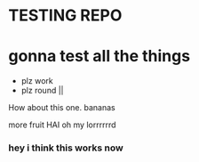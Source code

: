# TESTING REPO #

gonna test all the things
=========================

* plz work
* plz round ||

How about this one. 
bananas

more fruit
HAI
oh my lorrrrrrd

### hey i think this works now
